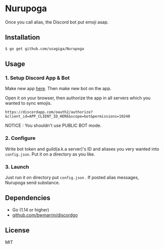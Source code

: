 # Nurupoga

Once you call alias, the Discord bot put emoji asap.


## Installation

```sh
$ go get github.com/usagiga/Nurupoga
```


## Usage

### 1. Setup Discord App & Bot

Make new app [here](https://discordapp.com/developers/applications).
Then make new bot on the app.

Open it on your browser, then authorize the app in all servers which you wanted to sync emojis.

```
https://discordapp.com/oauth2/authorize?&client_id=APP_CLIENT_ID_HERE&scope=bot&permissions=10240
```

NOTICE : You shouldn't use PUBLIC BOT mode.


### 2. Configure

Write bot token and guild(a.k.a server)'s ID and aliases you very wanted into `config.json`.
Put it on a directory as you like.


### 3. Launch

Just run it on directory put `config.json` .
If posted alias messages, Nurupoga send substance.


## Dependencies

- Go (1.14 or higher)
- [github.com/bwmarrin/discordgo](https://github.com/bwmarrin/discordgo)


## License

MIT
